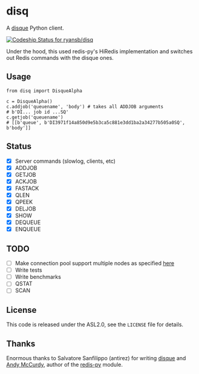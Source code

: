 # disq

A [disque](https://github.com/antirez/disque) Python client.

[ ![Codeship Status for ryansb/disq](https://codeship.com/projects/d4928e10-d02e-0132-8d50-1a50b84b9184/status?branch=master)](https://codeship.com/projects/76941)

Under the hood, this used redis-py's HiRedis implementation and switches out
Redis commands with the disque ones.

## Usage

```
from disq import DisqueAlpha

c = DisqueAlpha()
c.addjob('queuename', 'body') # takes all ADDJOB arguments
# b'DI... job id ...SQ'
c.getjob('queuename')
# [[b'queue', b'DI3971f14a850d9e5b3ca5c881e3dd1ba2a34277b505a0SQ', b'body']]
```

## Status

- [x] Server commands (slowlog, clients, etc)
- [x] ADDJOB
- [x] GETJOB
- [x] ACKJOB
- [x] FASTACK
- [x] QLEN
- [x] QPEEK
- [x] DELJOB
- [x] SHOW
- [x] DEQUEUE
- [x] ENQUEUE

## TODO

- [ ] Make connection pool support multiple nodes as specified [here][clients]
- [ ] Write tests
- [ ] Write benchmarks
- [ ] QSTAT
- [ ] SCAN

## License

This code is released under the ASL2.0, see the `LICENSE` file for details.

## Thanks

Enormous thanks to Salvatore Sanfilippo (antirez) for writing
[disque](https://github.com/antirez/disque) and
[Andy McCurdy](https://github.com/andymccurdy), author of the
[redis-py](https://github.com/andymccurdy/redis-py) module.

[clients]: https://github.com/antirez/disque#client-libraries
